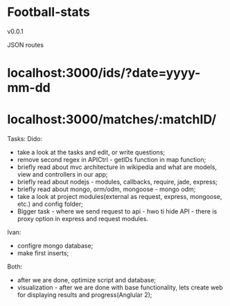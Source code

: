 # Football-stats

v0.0.1

JSON routes
# localhost:3000/ids/?date=yyyy-mm-dd
# localhost:3000/matches/:matchID/

Tasks:
Dido:

- take a look at the tasks and edit, or write questions; 
- remove second regex in APICtrl - getIDs function in map function;
- briefly read about mvc architecture in wikipedia and what are models, view and controllers in our app;
- briefly read about nodejs - modules, callbacks, require, jade, express;
- briefly read about mongo, orm/odm, mongoose - mongo odm;
- take a look at project modules(external as request, express, mongoose, etc.) and config folder;
- Bigger task - where we send request to api - hwo ti hide API - there is proxy option in express and request modules.

Ivan:
- configre mongo database;
- make first inserts;

Both:
- after we are done, optimize script and database;
- visualization - after we are done with base functionality, lets create web for displaying results and progress(Anglular 2);
